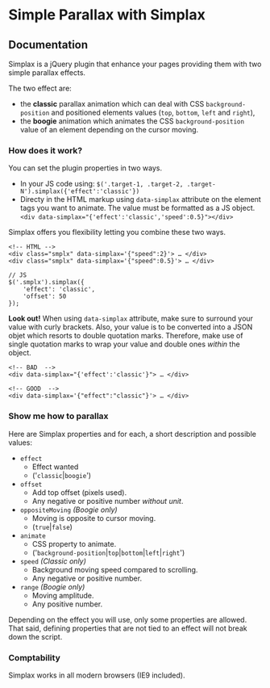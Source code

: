 # Simple Parallax with Simplax
## Documentation

Simplax is a jQuery plugin that enhance your pages providing them with two simple parallax effects.

The two effect are:

* the **classic** parallax animation which can deal with CSS `background-position` and positioned elements values (`top`, `bottom`, `left` and `right`),
* the **boogie** animation which animates the CSS `background-position` value of an element depending on the cursor moving.

### How does it work?

You can set the plugin properties in two ways.

* In your JS code using:
`$('.target-1, .target-2, .target-N').simplax({'effect':'classic'})`
* Directy in the HTML markup using `data-simplax` attribute on the element tags you want to animate. The value must be formatted as a JS object.
`<div data-simplax="{'effect':'classic','speed':0.5}"></div>`

Simplax offers you flexibility letting you combine these two ways.

	<!-- HTML -->
	<div class="smplx" data-simplax='{"speed":2}'> … </div>
	<div class="smplx" data-simplax='{"speed":0.5}'> … </div>
	
	// JS
	$('.smplx').simplax({
		'effect': 'classic',
		'offset': 50
	});
	
**Look out!** When using `data-simplax` attribute, make sure to surround your value with curly brackets. Also, your value is to be converted into a JSON objet which resorts to double quotation marks. Therefore, make use of single quotation marks to wrap your value and double ones *within* the object.

 	<!-- BAD  -->
 	<div data-simplax="{'effect':'classic'}"> … </div>
  
 	<!-- GOOD  -->
 	<div data-simplax='{"effect":"classic"}'> … </div>

### Show me how to parallax

Here are Simplax properties and for each, a short description and possible values:

* `effect`
	* Effect wanted
	* ('`classic`|`boogie`')
* `offset`
	* Add top offset (pixels used).
	* Any negative or positive number *without unit*.
* `oppositeMoving` *(Boogie only)*
	* Moving is opposite to cursor moving.
	* (`true`|`false`)
* `animate`
	* CSS property to animate.
	* ('`background-position`|`top`|`bottom`|`left`|`right`')
* `speed` *(Classic only)*
	* Background moving speed compared to scrolling.
	* Any negative or positive number.
* `range` *(Boogie only)*
	* Moving amplitude.
	* Any positive number.

Depending on the effect you will use, only some properties are allowed. That said, defining properties that are not tied to an effect will not break down the script.

### Comptability

Simplax works in all modern browsers (IE9 included).
